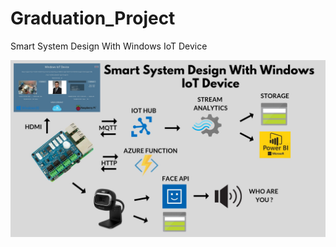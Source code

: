 # Graduation_Project
Smart System Design With Windows IoT Device

![İsim](https://github.com/melihkorkmz/Graduation_Project/blob/master/Project_Diagram.jpg)
